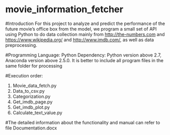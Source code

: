# movie_information_fetcher

#Introduction
For this project to analyze and predict the performance of the future movie’s office box from the model, we program a small set of API using Python to do data collection mainly from http://the-numbers.com and https://www.wikipedia.org/ and http://www.imdb.com/, as well as data preprocessing.

#Programming Language: Python
Dependency: Python version above 2.7, Anaconda version above 2.5.0.
It is better to include all program files in the same folder for processing

#Execution order:
1. Movie_data_fetch.py
2. Data_to_csv.py
3. Categorization.py	
4. Get_imdb_page.py
5. Get_imdb_plot.py
6. Calculate_text_value.py

#The detailed information about the functionality and manual can refer to file Documentation.docx

